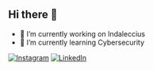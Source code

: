 ## Hi there 👋

- 🔭 I’m currently working on Indaleccius
- 🌱 I’m currently learning Cybersecurity

[![Instagram](https://img.shields.io/badge/Instagram-@casas_adria-E4405F?style=for-the-badge&logo=instagram&logoColor=white&labelColor=101010)](https://instagram.com/oriooltorrent)
[![LinkedIn](https://img.shields.io/badge/LinkedIn-Adria_Casas-0077B5?style=for-the-badge&logo=linkedin&logoColor=white&labelColor=101010)](https://www.linkedin.com/in/oriol-torrent-roura/)

<!--
**orioltorrent5/orioltorrent5** is a ✨ _special_ ✨ repository because its `README.md` (this file) appears on your GitHub profile.

Here are some ideas to get you started:

- 🔭 I’m currently working on Indaleccius
- 🌱 I’m currently learning Cybersecurity
- 👯 I’m looking to collaborate on ...
- 🤔 I’m looking for help with ...
- 💬 Ask me about ...
- 📫 How to reach me: ...
- 😄 Pronouns: ...
- ⚡ Fun fact: ...
-->

